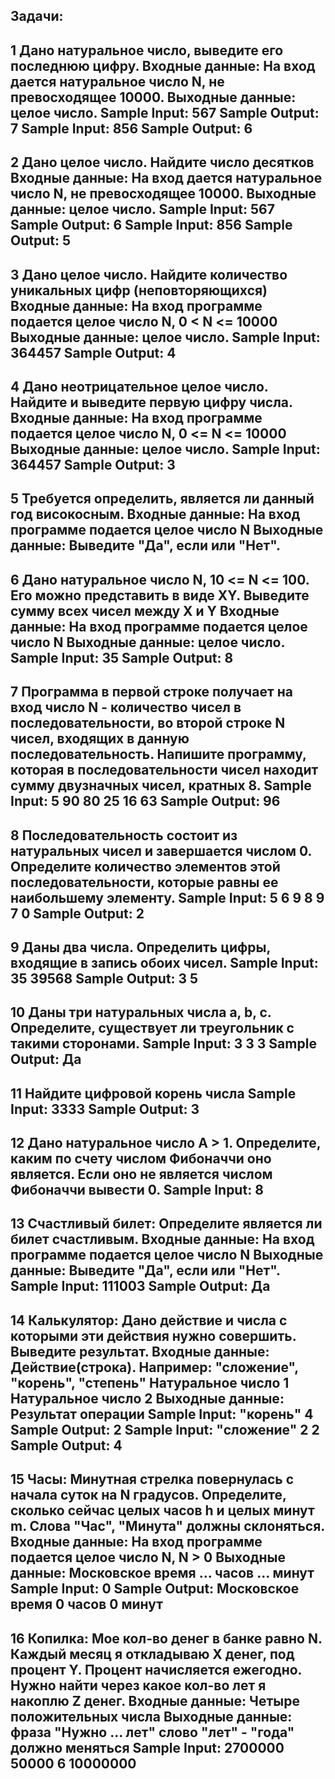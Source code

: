 Задачи:
-----------------------------------
1
Дано натуральное число, выведите его последнюю цифру.
Входные данные:
На вход дается натуральное число N, не превосходящее 10000.
Выходные данные:
целое число.
Sample Input:
567
Sample Output:
7
Sample Input:
856
Sample Output:
6
----------------------------------------
2
Дано  целое число. Найдите число десятков
Входные данные:
На вход дается натуральное число N, не превосходящее 10000.
Выходные данные:
целое число.
Sample Input:
567
Sample Output:
6
Sample Input:
856
Sample Output:
5
-----------------------------------------
3
Дано целое число. Найдите количество уникальных цифр (неповторяющихся)
Входные данные:
На вход программе подается целое число N, 0 < N <= 10000
Выходные данные:
целое число.
Sample Input:
364457
Sample Output:
4
-----------------------------------------
4
Дано неотрицательное целое число. Найдите и выведите первую цифру числа.
Входные данные:
На вход программе подается целое число N, 0 <= N <= 10000
Выходные данные:
целое число.
Sample Input:
364457
Sample Output:
3
------------------------------------------
5
Требуется определить, является ли данный год високосным.
Входные данные:
На вход программе подается целое число N
Выходные данные:
Выведите "Да", если или "Нет".
-----------------------------------------
6
Дано натуральное число N, 10 <= N <= 100. Его можно представить в виде XY. Выведите сумму всех чисел между X и Y
Входные данные:
На вход программе подается целое число N
Выходные данные:
целое число.
Sample Input:
35
Sample Output:
8
-----------------------------------------
7
Программа в первой строке получает на вход число N - количество чисел в последовательности, во второй строке N чисел, входящих в данную последовательность.
Напишите программу, которая в последовательности чисел находит сумму двузначных чисел, кратных 8.
Sample Input:
5
90 80 25 16 63
Sample Output:
96
-----------------------------------------
8
Последовательность состоит из натуральных чисел и завершается числом 0. Определите количество элементов этой последовательности, которые равны ее наибольшему элементу.
Sample Input:
5
6
9
8
9
7
0
Sample Output:
2
-----------------------------------------
9
Даны два числа. Определить цифры, входящие в запись обоих чисел.
Sample Input:
35 39568
Sample Output:
3 5
-----------------------------------------
10
Даны три натуральных числа a, b, c. Определите, существует ли треугольник с такими сторонами.
Sample Input:
3 3 3
Sample Output:
Да
-----------------------------------------
11
Найдите цифровой корень числа
Sample Input:
3333
Sample Output:
3
------------------------------------------
12
Дано натуральное число A > 1. Определите, каким по счету числом Фибоначчи оно является. Если оно не является числом Фибоначчи вывести 0.
Sample Input:
8
------------------------------------------
13
Счастливый билет:
Определите является ли билет счастливым.
Входные данные:
На вход программе подается целое число N
Выходные данные:
Выведите "Да", если или "Нет".
Sample Input:
111003
Sample Output:
Да
-----------------------------------------
14
Калькулятор:
Дано действие и числа с которыми эти действия нужно совершить. Выведите результат.
Входные данные:
Действие(строка). Например: "сложение", "корень", "степень"
Натуральное число 1
Натуральное число 2
Выходные данные:
Результат операции
Sample Input:
"корень"
4
Sample Output:
2
Sample Input:
"сложение"
2
2
Sample Output:
4
----------------------------------------
15
Часы:
Минутная стрелка повернулась с начала суток на N градусов. Определите, сколько сейчас целых часов h и целых минут m.
Слова "Час", "Минута" должны склоняться.
Входные данные:
На вход программе подается целое число N, N > 0
Выходные данные:
Московское время ... часов ... минут
Sample Input:
0
Sample Output:
Московское время 0 часов 0 минут
-----------------------------------------
16
Копилка:
Мое кол-во денег в банке равно N. Каждый месяц я откладываю X денег, под процент Y. Процент начисляется ежегодно. Нужно найти через какое кол-во лет я накоплю Z денег.
Входные данные:
Четыре положительных числа
Выходные данные:
фраза "Нужно ... лет"
слово "лет" - "года" должно меняться
Sample Input:
2700000
50000
6
10000000
-----------------------------------------

